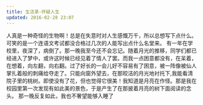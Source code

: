 ```yaml
---
title: 生活录-怀疑人生
updated: 2016-02-28 23:07
---
```


人真是一种奇怪的生物啊！总是在失意时对人生感慨万千，所以总想写下点什么。可笑的是一个连语文考试都没合格过几次的人能写出点什么名堂来。
有一年在学校里，夜深了，病倒了。那一晚我至今还不会忘记。随着月光的推移，同学们都已经进入了梦中，或许这时候已经见着了情人了罢。而我一点困意都没有，在呆着，在想着，向左翻，向右翻。过了好长的一会儿好不容易有了困意，被一阵像被仙人掌扎着般的刺痛给夺走了。只能向窗外望去，在那皎洁的月光地衬托下,我能看清院子里的桃树。即使没有了花，但也觉得它很美！我知道是月亮在作怪。那是我在校园里第一次发现有如此美的景色，于是产生了在那披着月亮的树下面阅读的念头。
那一晚反复如此，我也不奢望能够入睡了
